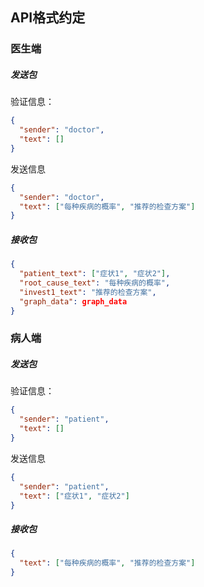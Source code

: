 ## API格式约定
### 医生端
##### 发送包
验证信息：  
```json
{
  "sender": "doctor",
  "text": []
}
```
发送信息
```json
{
  "sender": "doctor",
  "text": ["每种疾病的概率", "推荐的检查方案"]
}
```
##### 接收包
```json
{
  "patient_text": ["症状1", "症状2"],
  "root_cause_text": "每种疾病的概率",
  "invest1_text": "推荐的检查方案",
  "graph_data": graph_data
}
```
### 病人端
##### 发送包
验证信息：  
```json
{
  "sender": "patient",
  "text": []
}
```
发送信息
```json
{
  "sender": "patient",
  "text": ["症状1", "症状2"]
}
```
##### 接收包
```json
{
  "text": ["每种疾病的概率", "推荐的检查方案"]
}
```